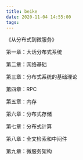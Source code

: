 ```yaml
---
title: beike
date: 2020-11-04 14:55:00
tags:
---
```


《从分布式到微服务》


第一章：大话分布式系统

第二章：网络基础

第三章：分布式系统的基础理论

第四章：RPC

第五章：内存

第六章：分布式存储

第七章：分布式计算

第八章：全文检索和中间件

第九章：微服务架构


